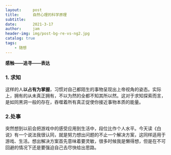 ```yaml
---
layout:     post
title:      自然心理的科学原理
subtitle:   
date:       2021-3-17
author:     jam
header-img: img/post-bg-re-vs-ng2.jpg
catalog: true
tags:
    - 随想
---
```


 **感触——追寻——表达**
 
  ### 1. 求知
 这样的人**以占有为掌握**，习惯对自己都陌生的事物呈现出上帝视角的姿态。实际上，拥有的从未真正拥有，不以为然的全都不知其所以然。这对于求知探索而言，是如同黑洞一般的存在，吞噬着所有真正促使你接近事物本质的能量。

 ### 2.处事
 突然想到以前会把游戏中的感受应用到生活中，段位比作个人水平。今天读《白说》有一个说法我很认同，就是努力想出问题的不止一个解决方案，这同样适用于游戏、生活。想出解决方案首先意味着要灵敏，很多时候我是懒得想，但是在不可回避的情况下还是要强迫自己去尽快给出思路。
 